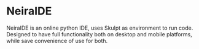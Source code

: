 # NeiraIDE
 NeiraIDE is an online python IDE, uses Skulpt as environment to run code. Designed to have full functionality both on desktop and mobile platforms, while save convenience of use for both.
